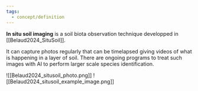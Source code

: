 ```yaml
---
tags:
  - concept/definition
---
```

**In situ soil imaging** is a soil biota observation technique developped in [[Belaud2024_SituSoil]].

It can capture photos regularly that can be timelapsed giving videos of what is happening in a layer of soil.
There are ongoing programs to treat such images with AI to perform larger scale species identification.

![[Belaud2024_situsoil_photo.png]]
![[Belaud2024_situsoil_example_image.png]]